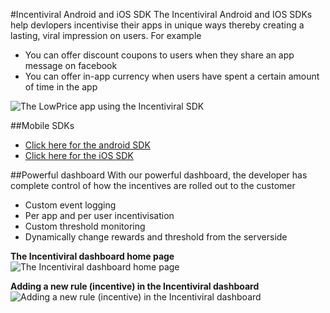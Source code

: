 #Incentiviral Android and iOS SDK
The Incentiviral Android and IOS SDKs help devlopers incentivise their apps in unique ways thereby creating a lasting, viral impression on users. For example
- You can offer discount coupons to users when they share an app message on facebook
- You can offer in-app currency when users have spent a certain amount of time in the app

![The LowPrice app using the Incentiviral SDK ](http://s27.postimg.org/xca7v5smr/incentiviral1.png "The LowPrice android app using the Incentiviral SDK")

##Mobile SDKs
- [Click here for the android SDK](https://github.com/triveous/Incentiviral/tree/master/android)
- [Click here for the iOS SDK](https://github.com/triveous/Incentiviral/tree/master/ios)

##Powerful dashboard
With our powerful dashboard, the developer has complete control of how the incentives are rolled out to the customer
- Custom event logging
- Per app and per user incentivisation
- Custom threshold monitoring
- Dynamically change rewards and threshold from the serverside

**The Incentiviral dashboard home page**
![The Incentiviral dashboard home page ](http://s21.postimg.org/hxbyq1cav/iv_dashboard.png "The Incentiviral dashboard home page")

**Adding a new rule (incentive) in the Incentiviral dashboard**
![Adding a new rule (incentive) in the Incentiviral dashboard](http://s18.postimg.org/zacfeca3t/iv_dashboard_rule.png "Adding a new rule (incentive) in the Incentiviral dashboard")
